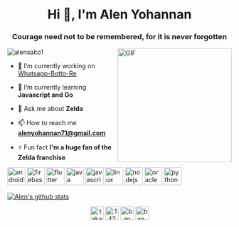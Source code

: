 <h1 align="center">Hi 👋, I'm Alen Yohannan</h1>
<h3 align="center">Courage need not to be remembered, for it is never forgotten</h3>

<img align="right" alt="GIF" height="256px" src="https://media1.tenor.com/images/9e81ca58a97e39b7e7868d5f312f7f46/tenor.gif" />

<p align="left"> <img src="https://komarev.com/ghpvc/?username=alensaito1" alt="alensaito1" /> </p>

- 🔭 I’m currently working on [Whatsapp-Botto-Re](https://github.com/SomnathDas/Whatsapp-Botto-Re)

- 🌱 I’m currently learning **Javascript and Go**

- 💬 Ask me about **Zelda**

- 📫 How to reach me **alenyohannan71@gmail.com**

- ⚡ Fun fact **I'm a huge fan of the Zelda franchise**

<p align="left"><img src="https://devicons.github.io/devicon/devicon.git/icons/android/android-original-wordmark.svg" alt="android" width="40" height="40"/> <img src="https://www.vectorlogo.zone/logos/firebase/firebase-icon.svg" alt="firebase" width="40" height="40"/> <img src="https://www.vectorlogo.zone/logos/flutterio/flutterio-icon.svg" alt="flutter" width="40" height="40"/> <img src="https://devicons.github.io/devicon/devicon.git/icons/java/java-original-wordmark.svg" alt="java" width="40" height="40"/> <img src="https://devicons.github.io/devicon/devicon.git/icons/javascript/javascript-original.svg" alt="javascript" width="40" height="40"/> <img src="https://devicons.github.io/devicon/devicon.git/icons/linux/linux-original.svg" alt="linux" width="40" height="40"/> <img src="https://devicons.github.io/devicon/devicon.git/icons/nodejs/nodejs-original-wordmark.svg" alt="nodejs" width="40" height="40"/> <img src="https://devicons.github.io/devicon/devicon.git/icons/oracle/oracle-original.svg" alt="oracle" width="40" height="40"/> <img src="https://devicons.github.io/devicon/devicon.git/icons/python/python-original.svg" alt="python" width="40" height="40"/></p>






[![ Alen's github stats](https://github-readme-stats.vercel.app/api?username=Alensaito1&show_icons=true&hide_border=true&hide=issues)](https://github.com/Alensaito1)







<p align="center">
<a href="https://twitter.com/takahiroban" target="blank"><img align="center" src="https://cdn.jsdelivr.net/npm/simple-icons@3.0.1/icons/twitter.svg" alt="takahiroban" height="30" width="30" /></a>
<a href="https://stackoverflow.com/users/14202014" target="blank"><img align="center" src="https://cdn.jsdelivr.net/npm/simple-icons@3.0.1/icons/stackoverflow.svg" alt="14202014" height="30" width="30" /></a>
<a href="https://fb.com/ban takahiro" target="blank"><img align="center" src="https://cdn.jsdelivr.net/npm/simple-icons@3.0.1/icons/facebook.svg" alt="ban takahiro" height="30" width="30" /></a>
<a href="https://instagram.com/ban_takahiro_otaku" target="blank"><img align="center" src="https://cdn.jsdelivr.net/npm/simple-icons@3.0.1/icons/instagram.svg" alt="ban_takahiro_otaku" height="30" width="30" /></a>
</p>
